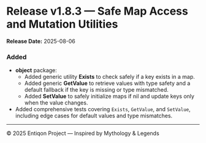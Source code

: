 # Release v1.8.3 — Safe Map Access and Mutation Utilities

**Release Date:** 2025-08-06

### Added

- **object** package:
  - Added generic utility **Exists** to check safely if a key exists in a map.
  - Added generic **GetValue** to retrieve values with type safety and a default fallback if the key is missing or type mismatched.
  - Added **SetValue** to safely initialize maps if nil and update keys only when the value changes.
- Added comprehensive tests covering `Exists`, `GetValue`, and `SetValue`, including edge cases for default values and type mismatches.

---

© 2025 Entiqon Project — Inspired by Mythology & Legends